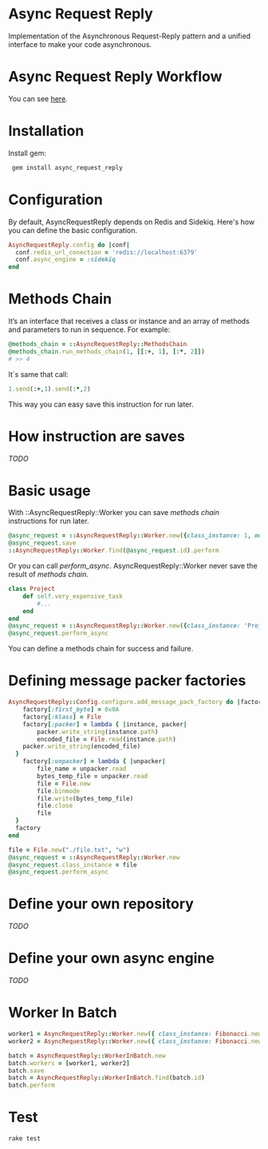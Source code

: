 # Async Request Reply
Implementation of the Asynchronous Request-Reply pattern and a unified interface to make your code asynchronous.

# Async Request Reply Workflow
You can see [here](https://learn.microsoft.com/en-us/azure/architecture/patterns/async-request-reply).

# Installation
Install gem:
```sh
 gem install async_request_reply
```
# Configuration
By default, AsyncRequestReply depends on Redis and Sidekiq. Here's how you can define the basic configuration.
```ruby
AsyncRequestReply.config do |conf|
  conf.redis_url_conection = 'redis://localhost:6379'
  conf.async_engine = :sidekiq
end
```
# Methods Chain
It’s an interface that receives a class or instance and an array of methods and parameters to run in sequence. For example:
```ruby
@methods_chain = ::AsyncRequestReply::MethodsChain
@methods_chain.run_methods_chain(1, [[:+, 1], [:*, 2]])
# >> 4
```
It`s same that call:

```ruby
1.send(:+,1).send(:*,2)
```
This way you can easy save this instruction for run later.

# How instruction are saves
_TODO_

# Basic usage
With ::AsyncRequestReply::Worker you can save _methods chain_ instructions for run later.
```ruby
@async_request = ::AsyncRequestReply::Worker.new({class_instance: 1, methods_chain: [[:+, 1], [:*, 2]]})
@async_request.save
::AsyncRequestReply::Worker.find(@async_request.id).perform
```
Or you can call _perform_async_.
AsyncRequestReply::Worker never save the result of _methods chain_.

```ruby
class Project
	def self.very_expensive_task
		#...
	end
end
@async_request = ::AsyncRequestReply::Worker.new({class_instance: 'Project', methods_chain: [[:very_expensive_task]]})
@async_request.perform_async
```
You can define a methods chain for success and failure.

# Defining message packer factories
```ruby
AsyncRequestReply::Config.configure.add_message_pack_factory do |factory|
	factory[:first_byte] = 0x0A
	factory[:klass] = File
	factory[:packer] = lambda { |instance, packer|
		packer.write_string(instance.path)
		encoded_file = File.read(instance.path)
  	packer.write_string(encoded_file)
  }
	factory[:unpacker] = lambda { |unpacker|
		file_name = unpacker.read
		bytes_temp_file = unpacker.read
		file = File.new
		file.binmode
		file.write(bytes_temp_file)
		file.close
		file
  }
  factory
end

file = File.new("./file.txt", "w")
@async_request = ::AsyncRequestReply::Worker.new
@async_request.class_instance = file
@async_request.perform_async
```

# Define your own repository
_TODO_

# Define your own async engine
_TODO_

# Worker In Batch
```ruby
worker1 = AsyncRequestReply::Worker.new({ class_instance: Fibonacci.new, methods_chain: [[:sequence, 35]]})
worker2 = AsyncRequestReply::Worker.new({ class_instance: Fibonacci.new, methods_chain: [[:sequence, 35]]})

batch = AsyncRequestReply::WorkerInBatch.new
batch.workers = [worker1, worker2]
batch.save
batch = AsyncRequestReply::WorkerInBatch.find(batch.id)
batch.perform
```

# Test

```
rake test
```

